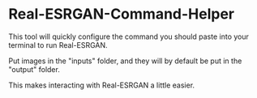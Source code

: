 # Real-ESRGAN-Command-Helper

This tool will quickly configure the command you should paste into your terminal to run Real-ESRGAN.

Put images in the "inputs" folder, and they will by default be put in the "output" folder.

This makes interacting with Real-ESRGAN a little easier.

